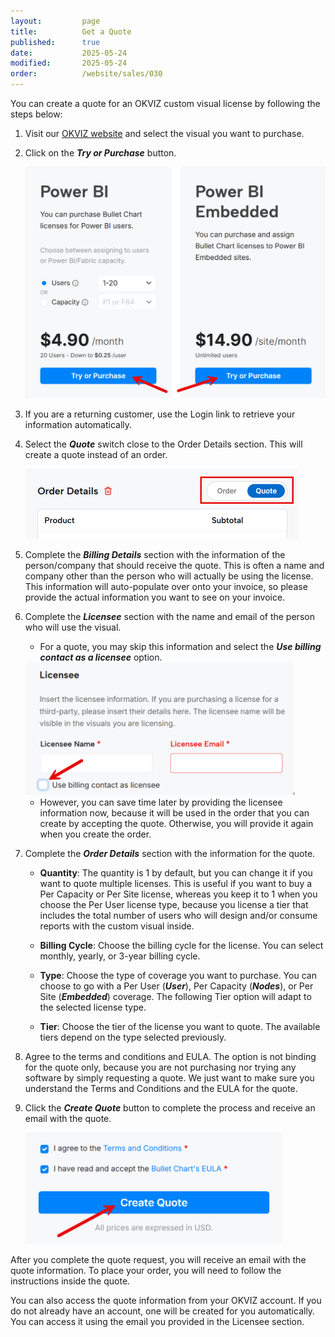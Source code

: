 ```yaml
---
layout:         page
title:          Get a Quote
published:      true
date:           2025-05-24
modified:       2025-05-24
order:          /website/sales/030
---
```


You can create a quote for an OKVIZ custom visual license by following the steps below:

1. Visit our [OKVIZ website](https://okviz.com/) and select the visual you want to purchase.

2. Click on the ***Try or Purchase*** button.

    <img src="images/try-or-purchase-button.png" width="550" class="naked">

3. If you are a returning customer, use the Login link to retrieve your information automatically.

4. Select the ***Quote*** switch close to the Order Details section. This will create a quote instead of an order.  

    <img src="images/quote-switch.png" width="436">

5. Complete the ***Billing Details*** section with the information of the person/company that should receive the quote. This is often a name and company other than the person who will actually be using the license. This information will auto-populate over onto your invoice, so please provide the actual information you want to see on your invoice.

6. Complete the ***Licensee*** section with the name and email of the person who will use the visual.

    - For a quote, you may skip this information and select the ***Use billing contact as a licensee*** option.  

    <img src="images/use-billing-contact-as-licensee.png" width="430">

    - However, you can save time later by providing the licensee information now, because it will be used in the order that you can create by accepting the quote. Otherwise, you will provide it again when you create the order.

7. Complete the ***Order Details*** section with the information for the quote.

    - **Quantity**: The quantity is 1 by default, but you can change it if you want to quote multiple licenses. This is useful if you want to buy a Per Capacity or Per Site license, whereas you keep it to 1 when you choose the Per User license type, because you license a tier that includes the total number of users who will design and/or consume reports with the custom visual inside.

    - **Billing Cycle**: Choose the billing cycle for the license. You can select monthly, yearly, or 3-year billing cycle.

    - **Type**: Choose the type of coverage you want to purchase. You can choose to go with a Per User (***User***), Per Capacity (***Nodes***), or Per Site (***Embedded***) coverage. The following Tier option will adapt to the selected license type.

    - **Tier**: Choose the tier of the license you want to quote. The available tiers depend on the type selected previously. 
  
9. Agree to the terms and conditions and EULA. The option is not binding for the quote only, because you are not purchasing nor trying any software by simply requesting a quote. We just want to make sure you understand the Terms and Conditions and the EULA for the quote.  

10. Click the ***Create Quote*** button to complete the process and receive an email with the quote. 

    <img src="images/create-quote.png" width="410">

After you complete the quote request, you will receive an email with the quote information. To place your order, you will need to follow the instructions inside the quote. 

You can also access the quote information from your OKVIZ account. If you do not already have an account, one will be created for you automatically. You can access it using the email you provided in the Licensee section.
